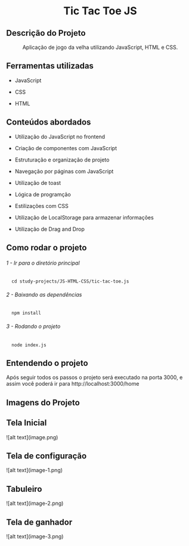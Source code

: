 <h1 align="center">Tic Tac Toe JS</h1>

## Descrição do Projeto

<p align="center">Aplicação de jogo da velha utilizando JavaScript, HTML e CSS.</p>

## Ferramentas utilizadas

<ul>
  <li><p>JavaScript</p></li>
  <li><p>CSS</p></li>
  <li><p>HTML</p></li>
</ul>

## Conteúdos abordados

<ul>
  <li><p>Utilização do JavaScript no frontend</p></li>
  <li><p>Criação de componentes com JavaScript</p></li>
  <li><p>Estruturação e organização de projeto</p></li>
  <li><p>Navegação por páginas com JavaScript</p></li>
  <li><p>Utilização de toast</p></li>
  <li><p>Lógica de programção</p></li>
  <li><p>Estilizações com CSS</p></li>
  <li><p>Utilização de LocalStorage para armazenar informações</p></li>
  <li><p>Utilização de Drag and Drop</p></li>
</ul>

## Como rodar o projeto

<h6><p>1 - Ir para o diretório principal</p></h6>

```
  cd study-projects/JS-HTML-CSS/tic-tac-toe.js
```

<h6><p>2 - Baixando as dependências</p></h6>

```
  npm install
```

<h6><p>3 - Rodando o projeto</p></h6>

```
  node index.js
```
## Entendendo o projeto

<p>Após seguir todos os passos o projeto será executado na porta 3000, e assim você poderá ir para http://localhost:3000/home</p>

## Imagens do Projeto

<h2>Tela Inicial</h2>
![alt text](image.png)

<h2>Tela de configuração</h2>
![alt text](image-1.png)

<h2>Tabuleiro</h2>
![alt text](image-2.png)

<h2>Tela de ganhador</h2>
![alt text](image-3.png)